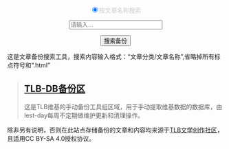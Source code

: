 <html>
<style>
#url-type{color:#cccccc}
</style>
<body>
    <div style="text-align:center">
        <div id="url-type">
            <input type="radio" name="url-sel" value="author" onclick="document.getElementById('url-pre').innerHTML = ''; document.getElementById('url').size ='25';" checked>按文章名称搜索
        </div>
        <p><span id="url-pre" style="font-family:Consolas;font-size: 12.8px;color: #333;"> </span>
        <input type="text" id="url" name="url" placeholder="请输入…" size="24" ></p>
        <p>
            <button onclick="Go0()">搜索备份</button>
        </p>
    </div>
</body>
<script language="javascript">
    var keyWord;
function expand() {
    var urltype = document.getElementsByName('url-sel');
   if (urltype[0].checked) {
       keyWord = 'https://lest-day.github.io/TLB-DB/Timeline-Bookstore/' + keyWord + '.html' ;
   }

}
function Go0(){
keyWord=document.getElementById("url").value;
if (keyWord != "") {
    expand();
  var result=keyWord;
  window.open(result);
}
}
</script>
</html>
这是文章备份搜索工具，搜索内容输入格式：“文章分类/文章名称”,省略掉所有标点符号和“.html”


> [TLB-DB备份区](https://github.com/lest-day/TLB-DB)
> ---
> 这是TLB维基的手动备份工具组区域，用于手动提取维基数据的数据库，由lest-day每周不定期做维护更新和清理操作。

除非另有说明，否则在此站点存储备份的文章和内容均来源于[TLB文学创作社区](https://timeline-bookstore.wikidot.com/)，且适用CC BY-SA 4.0授权协议。
